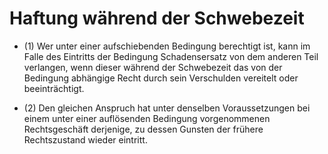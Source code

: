 # Haftung während der Schwebezeit

- (1) Wer unter einer aufschiebenden Bedingung berechtigt ist, kann im Falle des Eintritts der Bedingung Schadensersatz von dem anderen Teil verlangen, wenn dieser während der Schwebezeit das von der Bedingung abhängige Recht durch sein Verschulden vereitelt oder beeinträchtigt.

- (2) Den gleichen Anspruch hat unter denselben Voraussetzungen bei einem unter einer auflösenden Bedingung vorgenommenen Rechtsgeschäft derjenige, zu dessen Gunsten der frühere Rechtszustand wieder eintritt.

